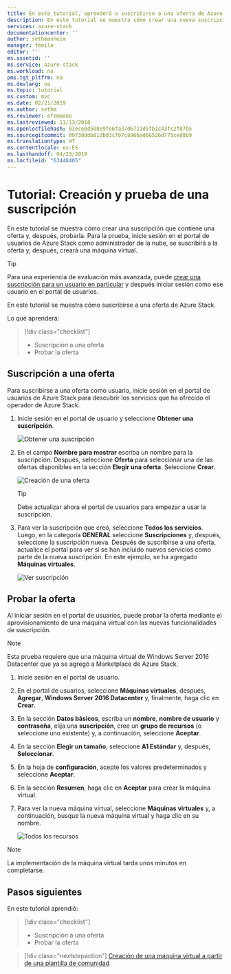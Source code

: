 ```yaml
---
title: En este tutorial, aprenderá a suscribirse a una oferta de Azure Stack | Microsoft Docs
description: En este tutorial se muestra cómo crear una nueva suscripción a los servicios de Azure Stack y probar la oferta mediante la creación de una máquina virtual de prueba.
services: azure-stack
documentationcenter: ''
author: sethmanheim
manager: femila
editor: ''
ms.assetid: ''
ms.service: azure-stack
ms.workload: na
pms.tgt_pltfrm: na
ms.devlang: na
ms.topic: tutorial
ms.custom: mvc
ms.date: 02/21/2019
ms.author: sethm
ms.reviewer: efemmano
ms.lastreviewed: 11/13/2018
ms.openlocfilehash: 83ece8d508e9fe6fa37d6711d5fb1c43fc2fd7b5
ms.sourcegitcommit: 0973dddb81db03cf07c8966ad66526d775ced8b9
ms.translationtype: HT
ms.contentlocale: es-ES
ms.lasthandoff: 04/23/2019
ms.locfileid: "63448405"
---
```

# <a name="tutorial-create-and-test-a-subscription"></a>Tutorial: Creación y prueba de una suscripción

En este tutorial se muestra cómo crear una suscripción que contiene una oferta y, después, probarla. Para la prueba, inicie sesión en el portal de usuarios de Azure Stack como administrador de la nube, se suscribirá a la oferta y, después, creará una máquina virtual.

> [!TIP]
> Para una experiencia de evaluación más avanzada, puede [crear una suscripción para un usuario en particular](../operator/azure-stack-subscribe-plan-provision-vm.md#create-a-subscription-as-a-cloud-operator) y después iniciar sesión como ese usuario en el portal de usuarios.

En este tutorial se muestra cómo suscribirse a una oferta de Azure Stack.

Lo qué aprenderá:

> [!div class="checklist"]
> * Suscripción a una oferta 
> * Probar la oferta

## <a name="subscribe-to-an-offer"></a>Suscripción a una oferta

Para suscribirse a una oferta como usuario, inicie sesión en el portal de usuarios de Azure Stack para descubrir los servicios que ha ofrecido el operador de Azure Stack.

1. Inicie sesión en el portal de usuario y seleccione **Obtener una suscripción**.

   ![Obtener una suscripción](media/azure-stack-subscribe-services/get-subscription.png)

2. En el campo **Nombre para mostrar** escriba un nombre para la suscripción. Después, seleccione **Oferta** para seleccionar una de las ofertas disponibles en la sección **Elegir una oferta**. Seleccione **Crear**.

   ![Creación de una oferta](media/azure-stack-subscribe-services/create-subscription.png)

   > [!TIP]
   > Debe actualizar ahora el portal de usuarios para empezar a usar la suscripción.

3. Para ver la suscripción que creó, seleccione **Todos los servicios**. Luego, en la categoría **GENERAL** seleccione **Suscripciones** y, después, seleccione la suscripción nueva. Después de suscribirse a una oferta, actualice el portal para ver si se han incluido nuevos servicios como parte de la nueva suscripción. En este ejemplo, se ha agregado **Máquinas virtuales**.

   ![Ver suscripción](media/azure-stack-subscribe-services/view-subscription.png)

## <a name="test-the-offer"></a>Probar la oferta

Al iniciar sesión en el portal de usuarios, puede probar la oferta mediante el aprovisionamiento de una máquina virtual con las nuevas funcionalidades de suscripción.

> [!NOTE]
> Esta prueba requiere que una máquina virtual de Windows Server 2016 Datacenter que ya se agregó a Marketplace de Azure Stack.

1. Inicie sesión en el portal de usuario.

2. En el portal de usuarios, seleccione **Máquinas virtuales**, después, **Agregar**, **Windows Server 2016 Datacenter** y, finalmente, haga clic en **Crear**.

3. En la sección **Datos básicos**, escriba un **nombre**, **nombre de usuario** y **contraseña**, elija una **suscripción**, cree un **grupo de recursos** (o seleccione uno existente) y, a continuación, seleccione **Aceptar**.

4. En la sección **Elegir un tamaño**, seleccione **A1 Estándar** y, después, **Seleccionar**.  

5. En la hoja de **configuración**, acepte los valores predeterminados y seleccione **Aceptar**.

6. En la sección **Resumen**, haga clic en **Aceptar** para crear la máquina virtual.  

7. Para ver la nueva máquina virtual, seleccione **Máquinas virtuales** y, a continuación, busque la nueva máquina virtual y haga clic en su nombre.

    ![Todos los recursos](media/azure-stack-subscribe-services/view-vm.png)

> [!NOTE]
> La implementación de la máquina virtual tarda unos minutos en completarse.

## <a name="next-steps"></a>Pasos siguientes

En este tutorial aprendió:

> [!div class="checklist"]
> * Suscripción a una oferta 
> * Probar la oferta

> [!div class="nextstepaction"]
> [Creación de una máquina virtual a partir de una plantilla de comunidad](azure-stack-create-vm-template.md)